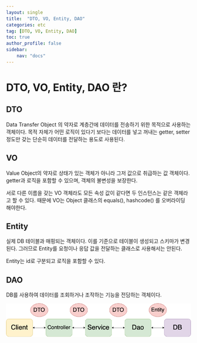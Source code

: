 ```yaml
---
layout: single
title:  "DTO, VO, Entity, DAO"
categories: etc
tag: [DTO, VO, Entity, DAO]
toc: true
author_profile: false
sidebar:
    nav: "docs"
---
```




# DTO, VO, Entity, DAO 란?



## DTO

Data Transfer Object 의 약자로 계층간에 데이터를 전송하기 위한 목적으로 사용하는 객체이다. 목적 자체가 어떤 로직이 있다기 보다는 데이터를 넣고 꺼내는 getter, setter 정도만 갖는 단순히 데이터를 전달하는 용도로 사용된다.



## VO

Value Object의 약자로 상태가 있는 객체가 아니라 그저 값으로 취급하는 값 객체이다. getter과 로직을 포함할 수 있으며, 객체의 불변성을 보장한다. 

서로 다른 이름을 갖는 VO 객체라도 모든 속성 값이 같다면 두 인스턴스는 같은 객체라고 할 수 있다. 때문에 VO는 Object 클래스의 equals(), hashcode() 를 오버라이딩 해야한다. 



## Entity

실제 DB 테이블과 매핑되는 객체이다. 이를 기준으로 테이블이 생성되고 스키마가 변경된다. 그러므로 Entity를 요청이나 응답 값을 전달하는 클래스로 사용해서는 안된다. 

Entity는 id로 구분되고 로직을 포함할 수 있다. 



## DAO

DB를 사용하여 데이터를 조회하거나 조작하는 기능을 전담하는 객체이다. 



![img1](../images/2022-01-28-DTO/img1.png)
